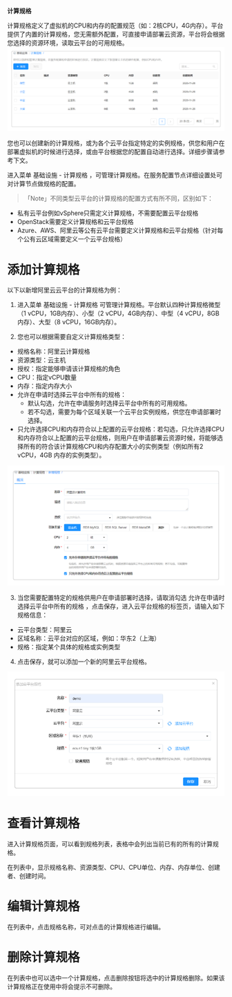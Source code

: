 
**计算规格**

计算规格定义了虚拟机的CPU和内存的配置规范（如：2核CPU，4G内存）。平台提供了内置的计算规格，您无需额外配置，可直接申请部署云资源，平台将会根据您选择的资源环境，读取云平台的可用规格。
![内置计算规格](../../picture/Admin/内置计算规格.PNG)

您也可以创建新的计算规格，或为各个云平台指定特定的实例规格，供您和用户在部署虚拟机的时候进行选择，或由平台根据您的配置自动进行选择。详细步骤请参考下文。

进入菜单 基础设施 - 计算规格 ，可管理计算规格。在服务配置节点详细设置处可对计算节点做规格的配置。

>「Note」不同类型云平台的计算规格的配置方式有所不同，区别如下：
  -   私有云平台例如vSphere只需定义计算规格，不需要配置云平台规格
  -   OpenStack需要定义计算规格和云平台规格
  -   Azure、AWS、阿里云等公有云平台需要定义计算规格和云平台规格（针对每个公有云区域需要定义一个云平台规格）

# 添加计算规格

以下以新增阿里云云平台的计算规格为例：

1. 进入菜单 基础设施 - 计算规格 可管理计算规格。平台默认四种计算规格微型（1 vCPU，1GB内存）、小型（2 vCPU，4GB内存）、中型（4 vCPU，8GB内存）、大型（8 vCPU，16GB内存）。

2. 您也可以根据需要自定义计算规格类型：

  - 规格名称：阿里云计算规格
  - 资源类型：云主机
  - 授权：指定能够申请该计算规格的角色
  - CPU：指定vCPU数量
  - 内存：指定内存大小
  - 允许在申请时选择云平台中所有的规格：
     - 默认勾选，允许在申请服务时选择云平台中所有的可用规格。
     - 若不勾选，需要为每个区域关联一个云平台实例规格，供您在申请部署时选择。
  - 只允许选择CPU和内存符合以上配置的云平台规格：若勾选，只允许选择CPU和内存符合以上配置的云平台规格，则用户在申请部署云资源时候，将能够选择所有的符合该计算规格CPU和内存配置大小的实例类型（例如所有2 vCPU，4GB 内存的实例类型）。

  ![6.计算规格](../../picture/Admin/6.计算规格.PNG)
   
3. 当您需要配置特定的规格供用户在申请部署时选择，请取消勾选 允许在申请时选择云平台中所有的规格 ，点击保存，进入云平台规格的标签页，请输入如下规格信息：

  - 云平台类型：阿里云
  - 区域名称：云平台对应的区域，例如：华东2（上海）
  - 规格：指定某个具体的规格或实例类型

4.  点击保存，就可以添加一个新的阿里云平台规格。

![6.计算规格2](../../picture/Admin/6.计算规格2.PNG)


# 查看计算规格

进入计算规格页面，可以看到规格列表，表格中会列出当前已有的所有的计算规格。

在列表中，显示规格名称、资源类型、CPU、CPU单位、内存、内存单位、创建者、创建时间。

# 编辑计算规格

在列表中，点击规格名称，可对点击的计算规格进行编辑。

# 删除计算规格

在列表中也可以选中一个计算规格，点击删除按钮将选中的计算规格删除。如果该计算规格正在使用中将会提示不可删除。


